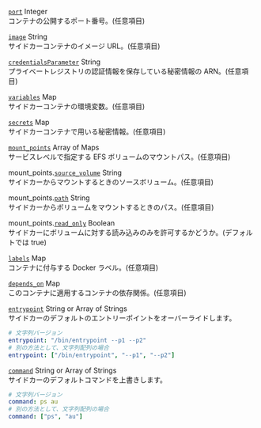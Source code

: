
<a id="port" href="#port" class="field">`port`</a> <span class="type">Integer</span>  
コンテナの公開するポート番号。(任意項目)

<a id="image" href="#image" class="field">`image`</a> <span class="type">String</span>  
サイドカーコンテナのイメージ URL。(任意項目)

<a id="credentialsParameter" href="#credentialsParameter" class="field">`credentialsParameter`</a> <span class="type">String</span>  
プライベートレジストリの認証情報を保存している秘密情報の ARN。(任意項目)

<a id="variables" href="#variables" class="field">`variables`</a> <span class="type">Map</span>  
サイドカーコンテナの環境変数。(任意項目)

<a id="secrets" href="#secrets" class="field">`secrets`</a> <span class="type">Map</span>  
サイドカーコンテナで用いる秘密情報。(任意項目)

<a id="mount-points" href="#mount-points" class="field">`mount_points`</a> <span class="type">Array of Maps</span>  
サービスレベルで指定する EFS ボリュームのマウントパス。(任意項目)

<span class="parent-field">mount_points.</span><a id="mount-points-source-volume" href="#mount-points-source-volume" class="field">`source_volume`</a> <span class="type">String</span>  
サイドカーからマウントするときのソースボリューム。(任意項目)

<span class="parent-field">mount_points.</span><a id="mount-points-path" href="#mount-points-path" class="field">`path`</a> <span class="type">String</span>  
サイドカーからボリュームをマウントするときのパス。(任意項目)

<span class="parent-field">mount_points.</span><a id="mount-points-read-only" href="#mount-points-read-only" class="field">`read_only`</a> <span class="type">Boolean</span>  
サイドカーにボリュームに対する読み込みのみを許可するかどうか。(デフォルトでは true)

<a id="labels" href="#labels" class="field">`labels`</a> <span class="type">Map</span>  
コンテナに付与する Docker ラベル。(任意項目)

<a id="depends_on" href="#depends_on" class="field">`depends_on`</a> <span class="type">Map</span>  
このコンテナに適用するコンテナの依存関係。(任意項目)

<a id="entrypoint" href="#entrypoint" class="field">`entrypoint`</a> <span class="type">String or Array of Strings</span>  
サイドカーのデフォルトのエントリーポイントをオーバーライドします。
```yaml
# 文字列バージョン
entrypoint: "/bin/entrypoint --p1 --p2"
# 別の方法として、文字列配列の場合
entrypoint: ["/bin/entrypoint", "--p1", "--p2"]
```

<a id="command" href="#command" class="field">`command`</a> <span class="type">String or Array of Strings</span>  
サイドカーのデフォルトコマンドを上書きします。

```yaml
# 文字列バージョン
command: ps au
# 別の方法として、文字列配列の場合
command: ["ps", "au"]
```
